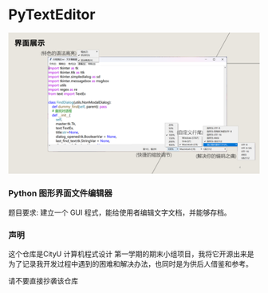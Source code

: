 # PyTextEditor
![界面展示](image/ui.png)
### Python 图形界面文件编辑器
题目要求: 建立⼀个 GUI 程式，能给使⽤者编辑⽂字文档，并能够存档。
### 声明
这个仓库是CityU 计算机程式设计 第一学期的期末小组项目，我将它开源出来是为了记录我开发过程中遇到的困难和解决办法，也同时是为供后人借鉴和参考。

请不要直接抄袭该仓库